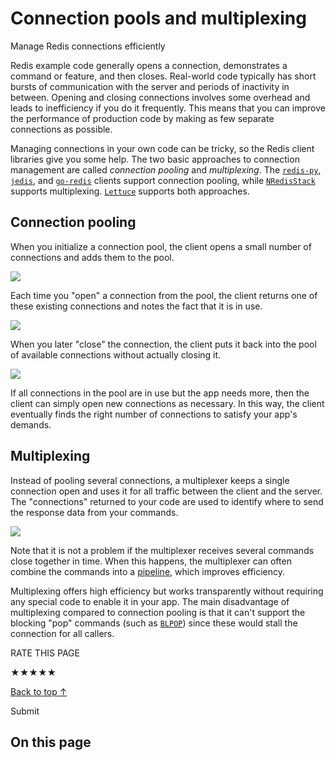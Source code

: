 # Connection pools and multiplexing

Manage Redis connections efficiently

Redis example code generally opens a connection, demonstrates
a command or feature, and then closes. Real-world code typically
has short bursts of communication with the server and periods of
inactivity in between. Opening and closing connections
involves some overhead and leads to inefficiency if you do
it frequently. This means that you can improve the performance of production
code by making as few separate connections as possible.

Managing connections in your own code can be tricky, so the Redis
client libraries give you some help. The two basic approaches to
connection management are called _connection pooling_ and _multiplexing_.
The [`redis-py`](https://redis.io/docs/latest/develop/clients/redis-py/),
[`jedis`](https://redis.io/docs/latest/develop/clients/jedis/), and
[`go-redis`](https://redis.io/docs/latest/develop/clients/go/) clients support
connection pooling, while
[`NRedisStack`](https://redis.io/docs/latest/develop/clients/dotnet/)
supports multiplexing.
[`Lettuce`](https://redis.io/docs/latest/develop/clients/lettuce/)
supports both approaches.

## Connection pooling

When you initialize a connection pool, the client opens a small number
of connections and adds them to the pool.

[![](https://redis.io/docs/latest/images/dev/connect/pool-and-mux/ConnPoolInit.drawio.svg)](https://redis.io/docs/latest/images/dev/connect/pool-and-mux/ConnPoolInit.drawio.svg)

Each time you "open" a connection
from the pool, the client returns one of these existing
connections and notes the fact that it is in use.

[![](https://redis.io/docs/latest/images/dev/connect/pool-and-mux/ConnPoolInUse.drawio.svg)](https://redis.io/docs/latest/images/dev/connect/pool-and-mux/ConnPoolInUse.drawio.svg)

When you later "close"
the connection, the client puts it back into the pool of available
connections without actually closing it.

[![](https://redis.io/docs/latest/images/dev/connect/pool-and-mux/ConnPoolDiscon.drawio.svg)](https://redis.io/docs/latest/images/dev/connect/pool-and-mux/ConnPoolDiscon.drawio.svg)

If all connections in the pool are in use but the app needs more, then
the client can simply open new connections as necessary. In this way, the client
eventually finds the right number of connections to satisfy your
app's demands.

## Multiplexing

Instead of pooling several connections, a multiplexer keeps a
single connection open and uses it for all traffic between the
client and the server. The "connections" returned to your code are
used to identify where to send the response data from your commands.

[![](https://redis.io/docs/latest/images/dev/connect/pool-and-mux/ConnMux.drawio.svg)](https://redis.io/docs/latest/images/dev/connect/pool-and-mux/ConnMux.drawio.svg)

Note that it is not a problem if the multiplexer receives several commands close
together in time. When this happens, the multiplexer can often combine the commands into a
[pipeline](https://redis.io/docs/latest/develop/using-commands/pipelining/), which
improves efficiency.

Multiplexing offers high efficiency but works transparently without requiring
any special code to enable it in your app. The main disadvantage of multiplexing compared to
connection pooling is that it can't support the blocking "pop" commands (such as
[`BLPOP`](https://redis.io/docs/latest/commands/blpop/)) since these would stall the
connection for all callers.

RATE THIS PAGE

★★★★★

[Back to top ↑](https://redis.io/docs/latest/develop/clients/pools-and-muxing/#)

Submit


## On this page

